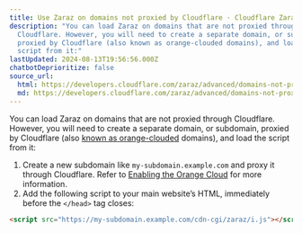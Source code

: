 ```yaml
---
title: Use Zaraz on domains not proxied by Cloudflare · Cloudflare Zaraz docs
description: "You can load Zaraz on domains that are not proxied through
  Cloudflare. However, you will need to create a separate domain, or subdomain,
  proxied by Cloudflare (also known as orange-clouded domains), and load the
  script from it:"
lastUpdated: 2024-08-13T19:56:56.000Z
chatbotDeprioritize: false
source_url:
  html: https://developers.cloudflare.com/zaraz/advanced/domains-not-proxied/
  md: https://developers.cloudflare.com/zaraz/advanced/domains-not-proxied/index.md
---
```


You can load Zaraz on domains that are not proxied through Cloudflare. However, you will need to create a separate domain, or subdomain, proxied by Cloudflare (also [known as orange-clouded](https://community.cloudflare.com/t/step-3-enabling-the-orange-cloud/52715) domains), and load the script from it:

1. Create a new subdomain like `my-subdomain.example.com` and proxy it through Cloudflare. Refer to [Enabling the Orange Cloud](https://community.cloudflare.com/t/step-3-enabling-the-orange-cloud/52715) for more information.
2. Add the following script to your main website’s HTML, immediately before the `</head>` tag closes:

```html
<script src="https://my-subdomain.example.com/cdn-cgi/zaraz/i.js"></script>
```
